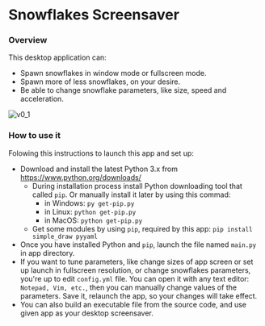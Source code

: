 # Snowflakes Screensaver

### Overview

This desktop application can:

- Spawn snowflakes in window mode or fullscreen mode.
- Spawn more of less snowflakes, on your desire.
- Be able to change snowflake parameters, like size, speed and acceleration.

![v0_1](https://user-images.githubusercontent.com/36193247/230888007-9ea05445-092b-4c35-87f1-091f63fa6337.png)

### How to use it

Folowing this instructions to launch this app and set up:

- Download and install the latest Python 3.x from https://www.python.org/downloads/
    - During installation process install Python downloading tool that called `pip`. Or manually install it later by using this commad:
        - in Windows:
            `py get-pip.py`
        - in Linux:
            `python get-pip.py`
        - in MacOS:
            `python get-pip.py`
    - Get some modules by using `pip`, required by this app:
        `pip install simple_draw pyyaml`
- Once you have installed Python and `pip`, launch the file named `main.py` in app directory.
- If you want to tune parameters, like change sizes of app screen or set up launch in fullscreen resolution, or change snowflakes parameters, you're up to edit `config.yml` file. You can open it with any text editor: `Notepad, Vim, etc.`, then you can manually change values of the parameters. Save it, relaunch the app, so your changes will take effect.
- You can also build an executable file from the source code, and use given app as your desktop screensaver.
